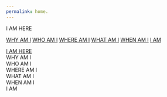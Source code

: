 ```yaml
---
permalink: home.
---
```



<div id="hexagram-container">
<div id="hexagram-container">
  <div class="hex-center" id="hex-center">I AM HERE</div>

  <a href="/lexDict" class="hex-point">WHY AM I</a>
  <a href="/WHO%20AM%20I" class="hex-point">WHO AM I</a>
  <a href="/WHERE%20AM%20I" class="hex-point">WHERE AM I</a>
  <a href="/WHAT%20AM%20I" class="hex-point">WHAT AM I</a>
  <a href="/WHEN%20AM%20I" class="hex-point">WHEN AM I</a>
  <a href="/I%20AM" class="hex-point">I AM</a>
</div>
<a href="/lexDict">  <div class="hex-center" id="hex-center">I AM HERE</div><a>
  <div class="hex-point" data-index="0" data-label="WHY AM I" data-target="#">WHY AM I</div>
  <div class="hex-point" data-index="1" data-label="WHO AM I" data-target="#">WHO AM I</div>
  <div class="hex-point" data-index="2" data-label="WHERE AM I" data-target="#">WHERE AM I</div>
  <div class="hex-point" data-index="3" data-label="WHAT AM I" data-target="#">WHAT AM I</div>
  <div class="hex-point" data-index="4" data-label="WHEN AM I" data-target="#">WHEN AM I</div>
  <div class="hex-point" data-index="5" data-label="I AM" data-target="#">I AM</div>
</div>


